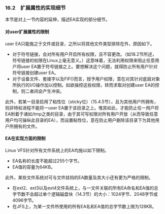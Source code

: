 ### 16.2　扩展属性的实现细节

本节是对上一节内容的延伸，描述EA实现的部分细节。

#### 对user扩展属性的限制

user EA只能施之于文件或目录，之所以将其他文件类型排除在外，原因如下。

+ 对于符号链接，会对所有用户开启所有权限，且不容更改。（如18.2节所述，符号链接的权限在Linux上毫无意义。）这意味着，无法利用权限来阻止任意用户将user EA置于符号链接之上。要想解决这个问题，就得防止所有用户针对符号链接创建user EA。
+ 对于设备文件、套接字以及FIFO而言，授予用户权限，意在对其针对底层对象所执行的I/O操作加以控制。如欲操控这些权限，转而求取对创建user EA的控制，则二者间会产生冲突。

此外，若某一目录启用了粘性位（sticky位）（15.4.5节），且为其他用户所拥有，则非特权进程不能将一user EA置于该目录之上。惟其如此，才能防止任一用户将EA附着于诸如/tmp之类的目录，由于其可写权限对所有用户开放（从而导致任意用户均可操纵此目录的EA），而设置粘性位，意在防止用户删除该目录下为其他用户所拥有的文件。

#### EA在实现方面的限制

Linux VFS针对所有文件系统上的EA均施以如下限制。

+ EA名称的长度不能超过255个字节。
+ EA值的容量为64KB。

此外，某些文件系统对可与文件挂钩的EA数量及其大小还有更为严格的限制。

+ 在ext2、ext3以及ext4文件系统上，与一文件关联的所有EA命名和EA值的总字节数不会超过单个逻辑磁盘块（14.3节）的大小：1024字节、2048字节或4096字节。
+ 在JFS上，为某一文件所使用的所有EA名和EA值的总字节数上限为128KB。

